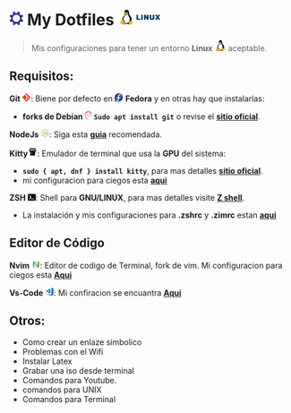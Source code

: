 # <img style="width: 25px" src="./assets/settings.png"> My Dotfiles <img style="height: 30px" src="./assets/linux-complete.png">

> Mis configuraciones para tener un entorno **Linux**
<img style="width:20px" src="./assets/linux-icon.png"> aceptable.

## Requisitos:

**Git** <img style="width:15px" src="./assets/git-icon.png">: Biene por defecto en <img style="width: 15px" src="./assets/fedora-linux-icon.png"> **Fedora**
y en otras hay que instalarlas:
* **forks de Debian** <img style="height: 15px" src="./assets/debian-icon.png"> <code>**Sudo apt install git**</code> o revise el [**sitio oficial**](https://git-scm.com/).

**NodeJs** <img style="height:15px" src="./assets/nodejs-icon.png">: Siga esta [**guia**](./other-settings/node.md) recomendada.


**Kitty**<img style="height:17px" src="./assets/kitty.svg">: Emulador de terminal que usa la **GPU** del sistema:
* <code>**sudo { apt, dnf } install kitty**</code>, para mas detalles [**sitio oficial**](https://sw.kovidgoyal.net/kitty/).
* mi configuracion para ciegos esta [**aqui**](./kitty)

**ZSH** <img style="height:12px" src="./assets/shell-icon.png">:
Shell para **GNU/LINUX**, para mas detalles visite [**Z shell**](https://zsh.sourceforge.io/).
* La instalación y mis configuraciones para **.zshrc** y **.zimrc** estan [**aqui**](./zsh)

## Editor de Código
**Nvim** <img style="height:15px" src="./assets/Nvim.png">: Editor de codigo de Terminal, fork de vim.
Mi configuracion para ciegos esta [**Aqui**](./nvim)

**Vs-Code** <img style="height: 15px" src="./assets/visual-studio-code-icon.png">:
Mi confiracion se encuantra [**Aqui**](./vs-code)

## Otros:
* Como crear un enlaze simbolico
* Problemas con el Wifi
* Instalar Latex
* Grabar una iso desde terminal
* Comandos para Youtube.
* comandos para UNIX
* Comandos para Terminal
